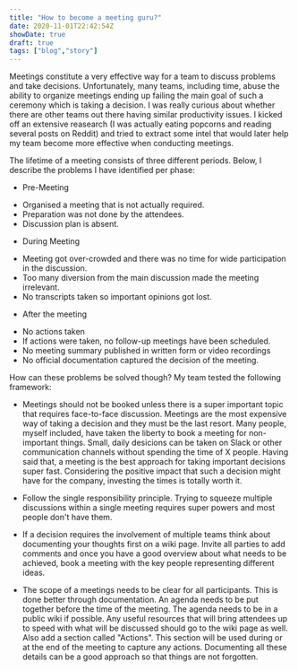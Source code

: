 ```yaml
---
title: "How to become a meeting guru?"
date: 2020-11-01T22:42:54Z
showDate: true
draft: true
tags: ["blog","story"]
---
```


Meetings constitute a very effective way for a team to discuss problems and take decisions.
Unfortunately, many teams, including time, abuse the ability to organize meetings ending up failing the main goal of such a ceremony which is taking a decision.
I was really curious about whether there are other teams out there having similar productivity issues. I kicked off an extensive reasearch (I was actually eating popcorns and reading several posts on Reddit) and tried to extract some intel 
that would later help my team become more effective when conducting meetings. 

The lifetime of a meeting consists of three different periods. Below, I describe the problems I have identified per phase:

* Pre-Meeting
- Organised a meeting that is not actually required.
- Preparation was not done by the attendees.
- Discussion plan is absent.

* During Meeting
- Meeting got over-crowded and there was no time for wide participation in the discussion.
- Too many diversion from the main discussion made the meeting irrelevant.
- No transcripts taken so important opinions got lost.

* After the meeting
- No actions taken
- If actions were taken, no follow-up meetings have been scheduled.
- No meeting summary published in written form or video recordings
- No official documentation captured the decision of the meeting.

How can these problems be solved though? My team tested the following framework:

- Meetings should not be booked unless there is a super important topic that requires face-to-face discussion.
Meetings are the most expensive way of taking a decision and they must be the last resort. Many people, myself included, have taken the liberty to book a meeting for non-important things. Small, daily desicions can be taken on Slack or other communication channels without spending the time of X people. Having said that, a meeting is the best approach for taking important decisions super fast. Considering the positive impact that such a decision might have for the company, investing the times is totally worth it.

- Follow the single responsibility principle. 
Trying to squeeze multiple discussions within a single meeting requires super powers and most people don't have them. 

- If a decision requires the involvement of multiple teams think about documenting your thoughts first on a wiki page. Invite all parties to add comments and once you have a good overview about what needs to be achieved, book a meeting with the key people representing different ideas.

- The scope of a meetings needs to be clear for all participants. This is done better through documentation.
An agenda needs to be put together before the time of the meeting. The agenda needs to be in a public wiki if possible. Any useful resources that will bring attendees up to speed with what will be discussed should go to the wiki page as well. Also add a section called "Actions". This section will be used during or at the end of the meeting to capture any actions. Documenting all these details can be a good approach so that things are not forgotten.



 